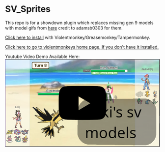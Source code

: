 # SV_Sprites

This repo is for a showdown plugin which replaces missing gen 9 models with model gifs from [here](https://drive.google.com/drive/folders/1hj-Wbkm6Qq3HPyqVu35BhID1zUQF93j4) credit to adamsb0303 for them.

[Click here to install](https://github.com/zooki2006/SV_Sprites/raw/main/svsprites.user.js) with Violentmonkey/Greasemonkey/Tampermonkey.

[Click here to go to violentmonkeys home page, If you don't have it installed.](https://violentmonkey.github.io/)

Youtube Video Demo Available Here:
[![Video demoing the plugin](http://raw.githubusercontent.com/zooki2006/SV_Sprites/main/youtubedemo_thumbnail.png)](https://youtu.be/fPP9G8mVQVg)
